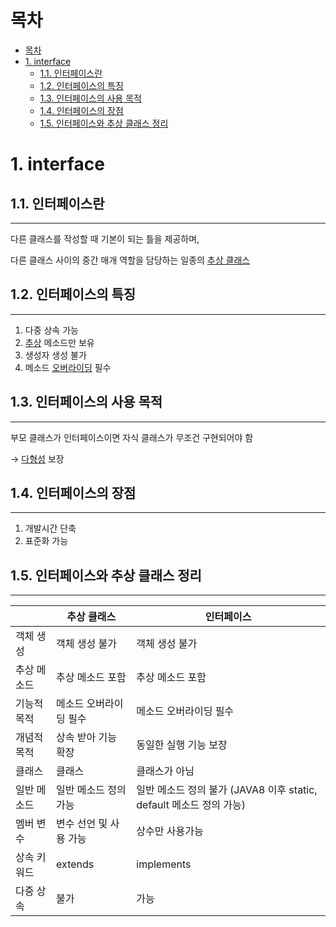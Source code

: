 # 목차
- [목차](#목차)
- [1. interface](#1-interface)
  - [1.1. 인터페이스란](#11-인터페이스란)
  - [1.2. 인터페이스의 특징](#12-인터페이스의-특징)
  - [1.3. 인터페이스의 사용 목적](#13-인터페이스의-사용-목적)
  - [1.4. 인터페이스의 장점](#14-인터페이스의-장점)
  - [1.5. 인터페이스와 추상 클래스 정리](#15-인터페이스와-추상-클래스-정리)

# 1. interface


## 1.1. 인터페이스란

---

다른 클래스를 작성할 때 기본이 되는 틀을 제공하며,

다른 클래스 사이의 중간 매개 역할을 담당하는 일종의 [추상 클래스](/Java/Abstract%20Class.md)

## 1.2. 인터페이스의 특징

---

1. 다중 상속 가능
2. [추상](추상화.md) 메소드만 보유
3. 생성자 생성 불가
4. 메소드 [오버라이딩](/Java/Overriding.md) 필수

## 1.3. 인터페이스의 사용 목적

---

부모 클래스가 인터페이스이면 자식 클래스가 무조건 구현되어야 함

→ [다형성](다형성.md) 보장

## 1.4. 인터페이스의 장점

---

1. 개발시간 단축
2. 표준화 가능

## 1.5. 인터페이스와 추상 클래스 정리

---

|             | 추상 클래스            | 인터페이스 |
| ---         | ---                    | ---        |
| 객체 생성   | 객체 생성 불가         | 객체 생성 불가 |
| 추상 메소드 | 추상 메소드 포함       | 추상 메소드 포함 |
| 기능적 목적 | 메소드 오버라이딩 필수 | 메소드 오버라이딩 필수 |
| 개념적 목적 | 상속 받아 기능 확장    | 동일한 실행 기능 보장 |
| 클래스      | 클래스                 | 클래스가 아님 |
| 일반 메소드 | 일반 메소드 정의 가능  | 일반 메소드 정의 불가 (JAVA8 이후 static, default 메소드 정의 가능) |
| 멤버 변수   | 변수 선언 및 사용 가능 | 상수만 사용가능 |
| 상속 키워드 | extends                | implements   |
| 다중 상속   | 불가                   | 가능 |